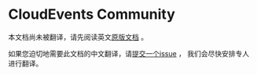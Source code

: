 # CloudEvents Community

本文档尚未被翻译，请先阅读英文[原版文档](../../README.md) 。

如果您迫切地需要此文档的中文翻译，请[提交一个issue](https://github.com/cloudevents/spec/issues) ，
我们会尽快安排专人进行翻译。
